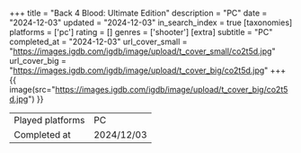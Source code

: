 +++
title = "Back 4 Blood: Ultimate Edition"
description = "PC"
date = "2024-12-03"
updated = "2024-12-03"
in_search_index = true
[taxonomies]
platforms = ['pc']
rating = []
genres = ['shooter']
[extra]
subtitle = "PC"
completed_at = "2024-12-03"
url_cover_small = "https://images.igdb.com/igdb/image/upload/t_cover_small/co2t5d.jpg"
url_cover_big = "https://images.igdb.com/igdb/image/upload/t_cover_big/co2t5d.jpg"
+++
{{ image(src="https://images.igdb.com/igdb/image/upload/t_cover_big/co2t5d.jpg") }}

|              |            |
| ------------ | ---------- |
| Played platforms    | PC |
| Completed at | 2024/12/03 |


